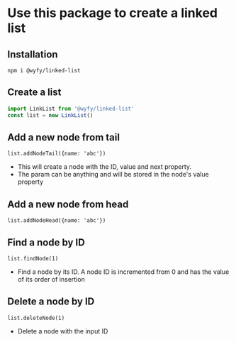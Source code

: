 # Use this package to create a linked list

## Installation

`npm i @wyfy/linked-list`

## Create a list

```javascript
import LinkList from '@wyfy/linked-list'
const list = new LinkList()
```

## Add a new node from tail

`list.addNodeTail({name: 'abc'})`

- This will create a node with the ID, value and next property.
- The param can be anything and will be stored in the node's value property

## Add a new node from head

`list.addNodeHead({name: 'abc'})`

## Find a node by ID

`list.findNode(1)`

- Find a node by its ID. A node ID is incremented from 0 and has the value of its order of insertion

## Delete a node by ID

`list.deleteNode(1)`

- Delete a node with the input ID
